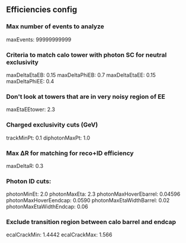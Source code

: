 ##  Efficiencies config

### Max number of events to analyze
maxEvents: 99999999999

### Criteria to match calo tower with photon SC for neutral exclusivity
maxDeltaEtaEB:  0.15
maxDeltaPhiEB:  0.7
maxDeltaEtaEE:  0.15
maxDeltaPhiEE:  0.4

### Don't look at towers that are in very noisy region of EE
maxEtaEEtower:      2.3

### Charged exclusivity cuts (GeV)
trackMinPt:              0.1 
diphotonMaxPt:      1.0 

### Max ΔR for matching for reco+ID efficiency
maxDeltaR:              0.3


### Photon ID cuts:
photonMinEt:                            2.0
photonMaxEta:                         2.3
photonMaxHoverEbarrel:          0.04596
photonMaxHoverEendcap:       0.0590
photonMaxEtaWidthBarrel:       0.02
photonMaxEtaWidthEndcap:    0.06

### Exclude transition region between calo barrel and endcap
ecalCrackMin: 1.4442
ecalCrackMax: 1.566
 
